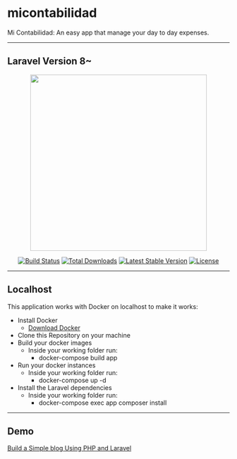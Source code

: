 # micontabilidad

Mi Contabilidad: An easy app that manage your day to day expenses.

---

## Laravel Version 8~

<p align="center"><a href="https://laravel.com" target="_blank"><img src="https://raw.githubusercontent.com/laravel/art/master/logo-lockup/5%20SVG/2%20CMYK/1%20Full%20Color/laravel-logolockup-cmyk-red.svg" width="400"></a></p>

<p align="center">
<a href="https://travis-ci.org/laravel/framework"><img src="https://travis-ci.org/laravel/framework.svg" alt="Build Status"></a>
<a href="https://packagist.org/packages/laravel/framework"><img src="https://poser.pugx.org/laravel/framework/d/total.svg" alt="Total Downloads"></a>
<a href="https://packagist.org/packages/laravel/framework"><img src="https://poser.pugx.org/laravel/framework/v/stable.svg" alt="Latest Stable Version"></a>
<a href="https://packagist.org/packages/laravel/framework"><img src="https://poser.pugx.org/laravel/framework/license.svg" alt="License"></a>
</p>

--- 

## Localhost

This application works with Docker on localhost to make it works:

- Install Docker
  - [Download Docker](https://www.docker.com/products/docker-desktop)
- Clone this Repository on your machine
- Build your docker images
  - Inside your working folder run:
    - docker-compose build app
- Run your docker instances
  - Inside your working folder run:
    - docker-compose up -d
- Install the Laravel dependencies
  - Inside your working folder run:
    - docker-compose exec app composer install

--- 

## Demo

[Build a Simple blog Using PHP and Laravel](https://dev.to/ericnanhu/build-a-simple-blog-using-php-and-laravel-beginner-s-guide-25kf)

